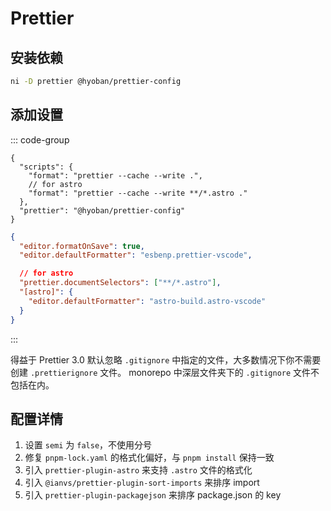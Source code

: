 # Prettier

## 安装依赖

```sh
ni -D prettier @hyoban/prettier-config
```

## 添加设置

::: code-group

```jsonc package.json
{
  "scripts": {
    "format": "prettier --cache --write .",
    // for astro
    "format": "prettier --cache --write **/*.astro ."
  },
  "prettier": "@hyoban/prettier-config"
}
```

```json [.vscode/settings.json]
{
  "editor.formatOnSave": true,
  "editor.defaultFormatter": "esbenp.prettier-vscode",

  // for astro
  "prettier.documentSelectors": ["**/*.astro"],
  "[astro]": {
    "editor.defaultFormatter": "astro-build.astro-vscode"
  }
}
```

:::

得益于 Prettier 3.0 默认忽略 `.gitignore` 中指定的文件，大多数情况下你不需要创建 `.prettierignore` 文件。
monorepo 中深层文件夹下的 `.gitignore` 文件不包括在内。

## 配置详情

1. 设置 `semi` 为 `false`，不使用分号
1. 修复 `pnpm-lock.yaml` 的格式化偏好，与 `pnpm install` 保持一致
1. 引入 `prettier-plugin-astro` 来支持 `.astro` 文件的格式化
1. 引入 `@ianvs/prettier-plugin-sort-imports` 来排序 import
1. 引入 `prettier-plugin-packagejson` 来排序 package.json 的 key
